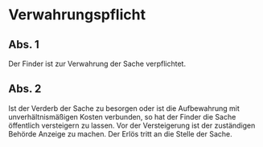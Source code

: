 # Verwahrungspflicht



## Abs. 1

 Der Finder ist zur Verwahrung der Sache verpflichtet.

## Abs. 2

 Ist der Verderb der Sache zu besorgen oder ist die Aufbewahrung mit unverhältnismäßigen Kosten verbunden, so hat der Finder die Sache öffentlich versteigern zu lassen. Vor der Versteigerung ist der zuständigen Behörde Anzeige zu machen. Der Erlös tritt an die Stelle der Sache. 

